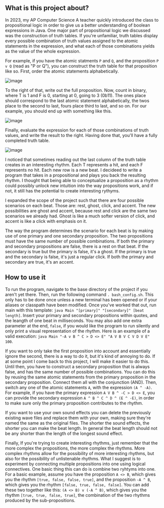 ## What is this project about? 
In 2023, my AP Computer Science A teacher quickly introduced the class to
propositional logic in order to give us a better understanding of boolean 
expressions in Java. One major part of propositional logic we discussed 
was the construction of truth tables. If you're unfamiliar, truth tables
display every possible combination of truth values assigned to the atomic
statements in the expression, and what each of those combinations yields
as the value of the whole expression.

For example, if you have the atomic statments `P` and `Q`, and the 
proposition `P v Q` (read as "P or Q"), you can construct the truth table for that 
proposition like so. First, order the atomic statements alphabetically.

![image](https://github.com/eholm62/Musical-Propositional-Logic/assets/133877996/9e00b344-cd2d-45dc-ad51-160d70639ba9)

To the right of that, write out the full proposition. Now, count in binary, where T is 1 and F is 0, 
starting at 0, going to 3 (0b11). The ones place should correspond to the last atomic statement 
alphabetically, the twos place to the second to last, fours place third to last, and so on. For
our example, you should end up with something like this.

![image](https://github.com/eholm62/Musical-Propositional-Logic/assets/133877996/24fd792a-70d0-4d38-a5b2-d943440f38b6)

Finally, evaluate the expression for each of those combinations of truth values, and write the
result to the right. Having done that, you'll have a fully completed truth table.

![image](https://github.com/eholm62/Musical-Propositional-Logic/assets/133877996/6ae7a584-fb16-4ef0-a04d-a3e41e119787)

I noticed that sometimes reading out the last column of the truth table creates in an interesting rhythm.
Each T represents a hit, and each F represents no hit. Each new row is a new beat. I decideed to write
a program that takes in a propositional and plays you back the resulting rhythm. I thought that being 
able to conceptualize a proposition as a rhythm could possibly unlock new intuition into the way 
propositions work, and if not, it still has the potential to create interesting rythyms. 

I expanded the scope of the project such that there are four possible scenarios on each beat. Those are:
rest, ghost, click, and accent. The new possibilities are ghost and accent, because rest and click are
the same two scenarios we already had. Ghost is like a much softer version of click, and accent is 
like a click with emphasis on it. 

The way the program determines the scenario for each beat is by making use of one primary and one
secondary proposition. The two propositions must have the same number of possible combinations. 
If both the primary and secondary propositions are false, there is a rest on that beat. If the
secondary is true but the primary is false, it's a ghost. If the primary is true and the secondary
is false, it's just a regular click. If both the primary and secondary are true, it's an accent.

## How to use it
To run the program, navigate to the base directory of the project if you aren't yet there. Then, run
the following command `. bash_config.sh`. This only has to be done once unless a new terminal has been opened
or if your aliases or classpath have been modified. Once you've worked that out, run main with this template: 
`java Main "[primary]" "[secondary]" [beat length]`. Insert your primary and secondary propositions within quotes,
and the leangth of one beat in milliseconds. You may also add one extra parameter at the end, `false`, if you would
like the program to run silently and only print a visual representation of the rhythm. Here is an example of a
valid execution: `java Main "-A v B ^ C > D <> E" "A V B V C V D V E" 100`.

If you want to only take the first proposition into account and essentially ignore the second, there is a way to do it,
but it's kind of annoying to do. If at some point I come back to this project, I will make it easier to do this.
Until then, you have to construct a secondary proposition that is always false, and has the same number of possible 
combinations. You can do this by reusing the same atomic statements from the primary proposition in the secondary proposition. 
Connect them all with the conjunction (AND). Then, switch any one of the atomic statements `A`, with the expression `(A ^ -A)`.
For example, if you have the primary expression `A V B ^ -C > D <> E`, you can provide the secondary expression 
`A ^ B ^ C ^ D ^ (E ^ -E)`, in order to make sure only the primary proposition contributes to the rhythm.

If you want to use your own sound effects you can delete the previously existing wave files and replace 
them with your own, making sure they're named the same as the original files. The shorter the sound effects,
the shorter you can make the beat length. In general the beat length should not be any shorter than the length
of the longest sound effect.

Finally, If you're trying to create interesting rhythms, just remember that the more complex the propositions,
the more complex the rhythms. More complex rhythms allow for the possibility of more interesting rhythms, but
also for the possibility of unlistenable rhythms. What I suggest is to experiment by connecting multiple propositions
into one using logical connectives. One basic thing this can do is combine two ryhtyms into one. For a basic example,
assume you have the proposition `A <> B`, which gives you the rhythm `[true, false, false, true]`, and the proposition
`-A ^ B`, which gives you the rhythm `[false, true, false, false]`. You can add these two together like this:
`(A <> B) v (-A ^ B)`, which gives you the rhythm `[true, true, false, true]`, the combination of the two 
rhythms produced by the sub-propositions.
